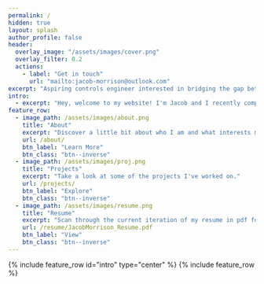 ```yaml
---
permalink: /
hidden: true
layout: splash
author_profile: false
header:
  overlay_image: "/assets/images/cover.png"
  overlay_filter: 0.2
  actions:
    - label: "Get in touch"
      url: "mailto:jacob-morrison@outlook.com"
excerpt: "Aspiring controls engineer interested in bridging the gap between control theory and machine learning"
intro: 
  - excerpt: "Hey, welcome to my website! I'm Jacob and I recently completed a master's degree in Mechanical Engineering at the University of British Columbia with the Control Engineering Laboratory. Feel free to poke aroud to learn a little more about me."
feature_row:
  - image_path: /assets/images/about.png
    title: "About"
    excerpt: "Discover a little bit about who I am and what interests me."
    url: /about/
    btn_label: "Learn More"
    btn_class: "btn--inverse"
  - image_path: /assets/images/proj.png
    title: "Projects"
    excerpt: "Take a look at some of the projects I've worked on."
    url: /projects/
    btn_label: "Explore"
    btn_class: "btn--inverse"
  - image_path: /assets/images/resume.png
    title: "Resume"
    excerpt: "Scan through the current iteration of my resume in pdf format."
    url: /resume/JacobMorrison_Resume.pdf
    btn_label: "View"
    btn_class: "btn--inverse"
---
```

{% include feature_row id="intro" type="center" %}
{% include feature_row %}
